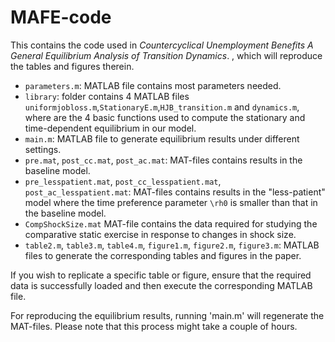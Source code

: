 # MAFE-code
This contains the code used in _Countercyclical Unemployment Benefits A General Equilibrium Analysis of Transition Dynamics_. , which will reproduce the tables and figures therein. 

- `parameters.m`: MATLAB file contains most parameters needed.
- `library`: folder contains 4 MATLAB files `uniformjobloss.m`,`StationaryE.m`,`HJB_transition.m` and `dynamics.m`, where are the 4 basic functions used to compute the stationary and time-dependent equilibrium in our model.
- `main.m`: MATLAB file to generate equilibrium results under different settings.
-  `pre.mat`, `post_cc.mat`, `post_ac.mat`: MAT-files contains results in the baseline model. 
- `pre_lesspatient.mat`, `post_cc_lesspatient.mat`, `post_ac_lesspatient.mat`: MAT-files contains results in the "less-patient" model where the time preference parameter `\rh0` is smaller than that in the baseline model.
-  `CompShockSize.mat` MAT-file contains the data required for studying the comparative static exercise in response to changes in shock size.
-  `table2.m`,  `table3.m`,  `table4.m`,  `figure1.m`, `figure2.m`, `figure3.m`:  MATLAB files to generate the corresponding tables and figures in the paper.

If you wish to replicate a specific table or figure, ensure that the required data is successfully loaded and then execute the corresponding MATLAB file.

For reproducing the equilibrium results, running 'main.m' will regenerate the MAT-files. Please note that this process might take a couple of hours.
